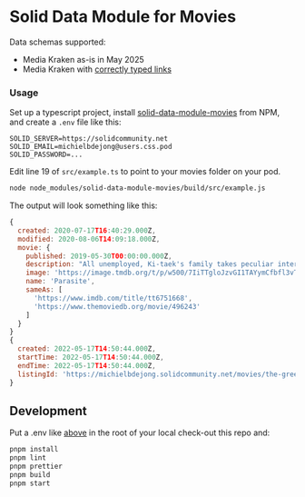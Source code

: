 # Solid Data Module for Movies

Data schemas supported:
* Media Kraken as-is in May 2025
* Media Kraken with [correctly typed links](https://github.com/NoelDeMartin/media-kraken/issues/41)

### Usage
Set up a typescript project, install [solid-data-module-movies](https://www.npmjs.com/package/solid-data-module-movies) from NPM, and create a `.env` file like this:
```env
SOLID_SERVER=https://solidcommunity.net
SOLID_EMAIL=michielbdejong@users.css.pod
SOLID_PASSWORD=...
```

Edit line 19 of `src/example.ts` to point to your movies folder on your pod.
```sh
node node_modules/solid-data-module-movies/build/src/example.js
```

The output will look something like this:
```javascript
{
  created: 2020-07-17T16:40:29.000Z,
  modified: 2020-08-06T14:09:18.000Z,
  movie: {
    published: 2019-05-30T00:00:00.000Z,
    description: "All unemployed, Ki-taek's family takes peculiar interest in the wealthy and glamorous Parks for their livelihood until they get entangled in an unexpected incident.",
    image: 'https://image.tmdb.org/t/p/w500/7IiTTgloJzvGI1TAYymCfbfl3vT.jpg',
    name: 'Parasite',
    sameAs: [
      'https://www.imdb.com/title/tt6751668',
      'https://www.themoviedb.org/movie/496243'
    ]
  }
}
{
  created: 2022-05-17T14:50:44.000Z,
  startTime: 2022-05-17T14:50:44.000Z,
  endTime: 2022-05-17T14:50:44.000Z,
  listingId: 'https://michielbdejong.solidcommunity.net/movies/the-green-mile-1999#it'
}
```

## Development
Put a .env like [above](#usage) in the root of your local check-out this repo and:

```sh
pnpm install
pnpm lint
pnpm prettier
pnpm build
pnpm start
```